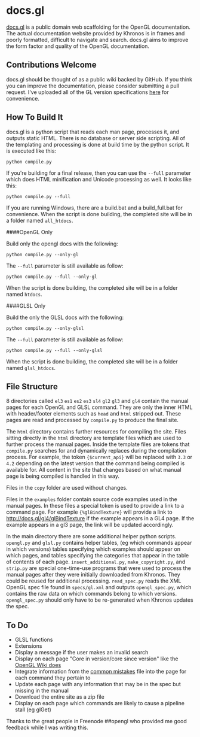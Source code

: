 docs.gl
=======

[docs.gl](http://docs.gl) is a public domain web scaffolding for the OpenGL documentation.
The actual documentation website provided by Khronos is in frames and poorly formatted,
difficult to navigate and search. docs.gl aims to improve the form factor and quality of
the OpenGL documentation.

Contributions Welcome
---------------------

docs.gl should be thought of as a public wiki backed by GitHub. If you think you can improve
the documentation, please consider submitting a pull request. I've uploaded all of the GL
version specifications [here](https://dl.dropboxusercontent.com/u/4205810/all-opengl-docs.zip) for convenience.

How To Build It
---------------

docs.gl is a python script that reads each man page, processes it, and outputs static HTML.
There is no database or server side scripting. All of the templating and processing is done
at build time by the python script. It is executed like this:

	python compile.py

If you're building for a final release, then you can use the `--full` parameter which does
HTML minification and Unicode processing as well. It looks like this:

	python compile.py --full

If you are running Windows, there are a build.bat and a build_full.bat for convenience. When
the script is done building, the completed site will be in a folder named `all_htdocs`.

####OpenGL Only

Build only the opengl docs with the following:

    python compile.py --only-gl

The `--full` parameter is still available as follow:

    python compile.py --full --only-gl

When the script is done building, the completed site will be in a folder named `htdocs`.

####GLSL Only

Build the only the GLSL docs with the following:

    python compile.py --only-glsl

The `--full` parameter is still available as follow:

    python compile.py --full --only-glsl 

When the script is done building, the completed site will be in a folder named `glsl_htdocs`.

File Structure
--------------

8 directories called `el3` `es1` `es2` `es3` `sl4` `gl2` `gl3` and `gl4` contain the manual pages for
each OpenGL and GLSL command. They are only the inner HTML with header/footer elements such as `head`
and `html` stripped out. These pages are read and processed by `compile.py` to produce the
final site.

The `html` directory contains further resources for compiling the site. Files sitting
directly in the `html` directory are template files which are used to further process the
manual pages. Inside the template files are tokens that `compile.py` searches for and
dynamically replaces during the compilation process. For example, the token `{$current_api}`
will be replaced with `3.3` or `4.2` depending on the latest version that the command being
compiled is available for. All content in the site that changes based on what manual page is
being compiled is handled in this way.

Files in the `copy` folder are used without changes.

Files in the `examples` folder contain source code examples used in the manual pages. In
these files a special token is used to provide a link to a command page. For example
`{%glBindTexture}` will provide a link to http://docs.gl/gl4/glBindTexture if the example
appears in a GL4 page. If the example appears in a gl3 page, the link will be updated
accordingly.

In the main directory there are some additional helper python scripts. `opengl.py` and `glsl.py` contains
helper tables, (eg which commands appear in which versions) tables specifying which examples
should appear on which pages, and tables specifying the categories that appear in the table
of contents of each page. `insert_additional.py`, `make_copyright.py`, and `strip.py` are
special one-time-use programs that were used to process the manual pages after they were
initially downloaded from Khronos. They could be reused for additional processing.
`read_spec.py` reads the XML OpenGL spec file found in `specs/gl.xml` and outputs
`opengl_spec.py`, which contains the raw data on which commands belong to which versions.
`opengl_spec.py` should only have to be re-generated when Khronos updates the spec.

To Do
-----

* GLSL functions
* Extensions
* Display a message if the user makes an invalid search
* Display on each page "Core in version/core since version" like the [OpenGL Wiki does](http://www.opengl.org/wiki/GlBindTexture)
* Integrate information from the [common mistakes](http://www.opengl.org/wiki/Common_Mistakes) file into the page for each command they pertain to
* Update each page with any information that may be in the spec but missing in the manual
* Download the entire site as a zip file
* Display on each page which commands are likely to cause a pipeline stall (eg glGet)

Thanks to the great people in Freenode ##opengl who provided me good feedback while I was
writing this.
